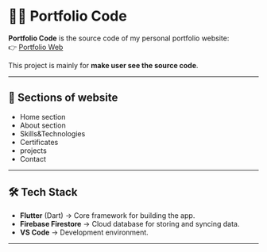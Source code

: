 # 👨‍💻 Portfolio Code

**Portfolio Code** is the source code of my personal portfolio website:  
👉 [Portfolio Web](https://mohammed-a-abdullah.github.io/portfolio_web/)

This project is mainly for **make user see the source code**.

---

## 🚀 Sections of website
- Home section
- About section
- Skills&Technologies
- Certificates
- projects
- Contact

---

## 🛠️ Tech Stack
- **Flutter** (Dart) → Core framework for building the app.  
- **Firebase Firestore** → Cloud database for storing and syncing data.  
- **VS Code** → Development environment.


---
